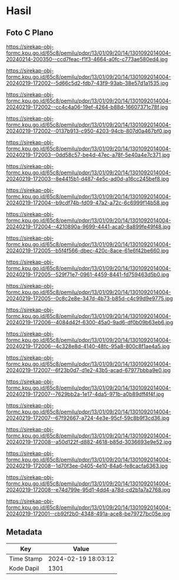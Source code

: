 # Hasil

## Foto C Plano

https://sirekap-obj-formc.kpu.go.id/65c8/pemilu/pdpr/13/01/09/20/14/1301092014004-20240214-200350--ccd7feac-f1f3-4664-a0fc-c773ae580ed4.jpg

https://sirekap-obj-formc.kpu.go.id/65c8/pemilu/pdpr/13/01/09/20/14/1301092014004-20240219-172002--5d66c5d2-fdb7-43f9-93ab-38e57d1a1535.jpg

https://sirekap-obj-formc.kpu.go.id/65c8/pemilu/pdpr/13/01/09/20/14/1301092014004-20240219-172002--cc4c4a06-19ef-4264-b88d-16607371c78f.jpg

https://sirekap-obj-formc.kpu.go.id/65c8/pemilu/pdpr/13/01/09/20/14/1301092014004-20240219-172002--0137b913-c950-4203-94cb-807d0a467bf0.jpg

https://sirekap-obj-formc.kpu.go.id/65c8/pemilu/pdpr/13/01/09/20/14/1301092014004-20240219-172003--0dd58c57-be4d-47ec-a78f-5e40a4e7c371.jpg

https://sirekap-obj-formc.kpu.go.id/65c8/pemilu/pdpr/13/01/09/20/14/1301092014004-20240219-172003--8e4415b1-d487-4e5c-ad0d-a16cc245bef8.jpg

https://sirekap-obj-formc.kpu.go.id/65c8/pemilu/pdpr/13/01/09/20/14/1301092014004-20240219-172004--b9cdf74b-fd09-47a2-a72c-6c6999f14b58.jpg

https://sirekap-obj-formc.kpu.go.id/65c8/pemilu/pdpr/13/01/09/20/14/1301092014004-20240219-172004--4210890a-9699-4441-aca0-8a899fe49f48.jpg

https://sirekap-obj-formc.kpu.go.id/65c8/pemilu/pdpr/13/01/09/20/14/1301092014004-20240219-172005--b5f4f566-dbec-420c-8ace-61e6f42be660.jpg

https://sirekap-obj-formc.kpu.go.id/65c8/pemilu/pdpr/13/01/09/20/14/1301092014004-20240219-172005--529f71e7-0961-4459-8441-fd759463d5b0.jpg

https://sirekap-obj-formc.kpu.go.id/65c8/pemilu/pdpr/13/01/09/20/14/1301092014004-20240219-172005--0c8c2e8e-347d-4b73-b85d-c4c99d9e9775.jpg

https://sirekap-obj-formc.kpu.go.id/65c8/pemilu/pdpr/13/01/09/20/14/1301092014004-20240219-172006--4084d42f-6300-45a0-9ad6-df0b09b63eb6.jpg

https://sirekap-obj-formc.kpu.go.id/65c8/pemilu/pdpr/13/01/09/20/14/1301092014004-20240219-172006--4c328e8d-4140-48fc-95a8-800c8f1ae4a5.jpg

https://sirekap-obj-formc.kpu.go.id/65c8/pemilu/pdpr/13/01/09/20/14/1301092014004-20240219-172007--6f23b0d7-d1e2-43b5-acad-67977bbba9e0.jpg

https://sirekap-obj-formc.kpu.go.id/65c8/pemilu/pdpr/13/01/09/20/14/1301092014004-20240219-172007--7629bb2a-1e17-4da5-971b-a0b89dff4f4f.jpg

https://sirekap-obj-formc.kpu.go.id/65c8/pemilu/pdpr/13/01/09/20/14/1301092014004-20240219-172007--67f92667-a724-4e3e-95cf-59c8b9f3cd36.jpg

https://sirekap-obj-formc.kpu.go.id/65c8/pemilu/pdpr/13/01/09/20/14/1301092014004-20240219-172008--a50d122f-d882-4618-b85d-3036693e9e52.jpg

https://sirekap-obj-formc.kpu.go.id/65c8/pemilu/pdpr/13/01/09/20/14/1301092014004-20240219-172008--1d70f3ee-0405-4e10-84a6-fe8cacfa6363.jpg

https://sirekap-obj-formc.kpu.go.id/65c8/pemilu/pdpr/13/01/09/20/14/1301092014004-20240219-172008--e74d799e-95d1-4dd4-a78d-cd2b1a7a2768.jpg

https://sirekap-obj-formc.kpu.go.id/65c8/pemilu/pdpr/13/01/09/20/14/1301092014004-20240219-172001--cb92f2b0-4348-491a-ace8-be79727bc05e.jpg


## Metadata

| Key        | Value               |
| ---------- | ------------------- |
| Time Stamp | 2024-02-19 18:03:12 |
| Kode Dapil | 1301                |



